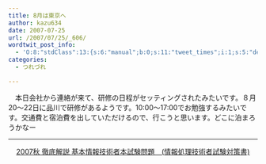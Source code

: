 ```yaml
---
title: 8月は東京へ
author: kazu634
date: 2007-07-25
url: /2007/07/25/_606/
wordtwit_post_info:
  - 'O:8:"stdClass":13:{s:6:"manual";b:0;s:11:"tweet_times";i:1;s:5:"delay";i:0;s:7:"enabled";i:1;s:10:"separation";s:2:"60";s:7:"version";s:3:"3.7";s:14:"tweet_template";b:0;s:6:"status";i:2;s:6:"result";a:0:{}s:13:"tweet_counter";i:2;s:13:"tweet_log_ids";a:1:{i:0;i:3095;}s:9:"hash_tags";a:0:{}s:8:"accounts";a:1:{i:0;s:7:"kazu634";}}'
categories:
  - つれづれ

---
```

<div class="section">
<p>
    　本日会社から連絡が来て、研修の日程がセッティングされたみたいです。８月20～22日に品川で研修があるようです。10:00～17:00でお勉強するみたいです。交通費と宿泊費を出していただけるので、行こうと思います。どこに泊まろうかなー
</p>
  
<hr />
  
<center>
<a href="https://www.amazon.co.jp/exec/obidos/ASIN/4872686128/goodpic-22/" onclick="__gaTracker('send', 'event', 'outbound-article', 'https://www.amazon.co.jp/exec/obidos/ASIN/4872686128/goodpic-22/', '2007秋 徹底解説 基本情報技術者本試験問題　(情報処理技術者試験対策書)');" target="_top">2007秋 徹底解説 基本情報技術者本試験問題　(情報処理技術者試験対策書)</a><br />
</center>
</div>
